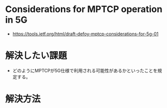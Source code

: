# Considerations for MPTCP operation in 5G
- https://tools.ietf.org/html/draft-defoy-mptcp-considerations-for-5g-01


# 解決したい課題

- どのようにMPTCPが5G仕様で利用される可能性があるかといったことを規定する。



# 解決方法
